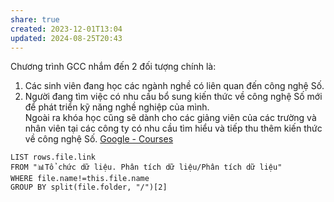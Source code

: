 ```yaml
---
share: true
created: 2023-12-01T13:04
updated: 2024-08-25T20:43
---
```

Chương trình GCC nhắm đến 2 đối tượng chính là:  
1. Các sinh viên đang học các ngành nghề có liên quan đến công nghệ Số.  
2. Người đang tìm việc có nhu cầu bổ sung kiến thức về công nghệ Số mới để phát triển kỹ năng nghề nghiệp của mình.  
Ngoài ra khóa học cũng sẽ dành cho các giảng viên của các trường và nhân viên tại các công ty có nhu cầu tìm hiểu và tiếp thu thêm kiến thức về công nghệ Số.
[Google - Courses](https://nhantaiso.nic.gov.vn/tai-lieu-bo-tro)

```dataview
LIST rows.file.link
FROM "📊Tổ chức dữ liệu. Phân tích dữ liệu/Phân tích dữ liệu" 
WHERE file.name!=this.file.name
GROUP BY split(file.folder, "/")[2]
```
